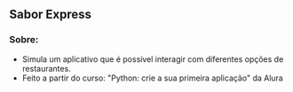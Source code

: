 <h2>Sabor Express</h2>
<h3>Sobre:</h3>
<ul>
  <li>Simula um aplicativo que é possível interagir com diferentes opções de restaurantes.</li>
  <li>Feito a partir do curso: "Python: crie a sua primeira aplicação" da Alura</li>
</ul>
